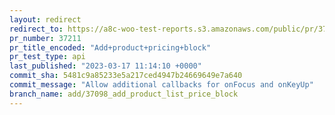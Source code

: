 ```yaml
---
layout: redirect
redirect_to: https://a8c-woo-test-reports.s3.amazonaws.com/public/pr/37211/api/index.html
pr_number: 37211
pr_title_encoded: "Add+product+pricing+block"
pr_test_type: api
last_published: "2023-03-17 11:14:10 +0000"
commit_sha: 5481c9a85233e5a217ced4947b24669649e7a640
commit_message: "Allow additional callbacks for onFocus and onKeyUp"
branch_name: add/37098_add_product_list_price_block
---
```

